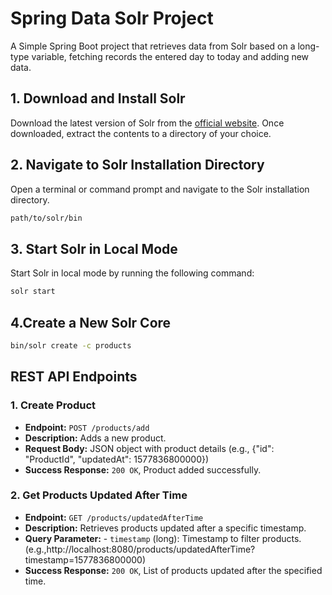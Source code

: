 # Spring Data Solr Project

A Simple Spring Boot project that retrieves data from Solr based on a long-type variable,  fetching records the entered day to today and adding new data.

## 1. Download and Install Solr

Download the latest version of Solr from the [official website](http://lucene.apache.org/solr/). Once downloaded, extract the contents to a directory of your choice.

## 2. Navigate to Solr Installation Directory

Open a terminal or command prompt and navigate to the Solr installation directory.
```bash
path/to/solr/bin
```
## 3. Start Solr in Local Mode
Start Solr in local mode by running the following command:
```bash
solr start
```
## 4.Create a New Solr Core
```bash
bin/solr create -c products
```
## REST API Endpoints

### 1. Create Product

- **Endpoint:** `POST /products/add`
- **Description:** Adds a new product.
- **Request Body:** JSON object with product details (e.g., {"id": "ProductId", "updatedAt": 1577836800000})
- **Success Response:** `200 OK`, Product added successfully.

### 2. Get Products Updated After Time

- **Endpoint:** `GET /products/updatedAfterTime`
- **Description:** Retrieves products updated after a specific timestamp.
- **Query Parameter:** - `timestamp` (long): Timestamp to filter products. (e.g.,http://localhost:8080/products/updatedAfterTime?timestamp=1577836800000)
- **Success Response:** `200 OK`, List of products updated after the specified time.
